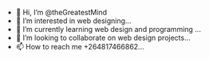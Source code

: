 - 👋 Hi, I’m @theGreatestMind
- 👀 I’m interested in web designing...
- 🌱 I’m currently learning web design and programming ...
- 💞️ I’m looking to collaborate on web design projects...
- 📫 How to reach me +264817466862...

<!---
theGreatestMind/theGreatestMind is a ✨ special ✨ repository because its `README.md` (this file) appears on your GitHub profile.
You can click the Preview link to take a look at your changes.
--->
